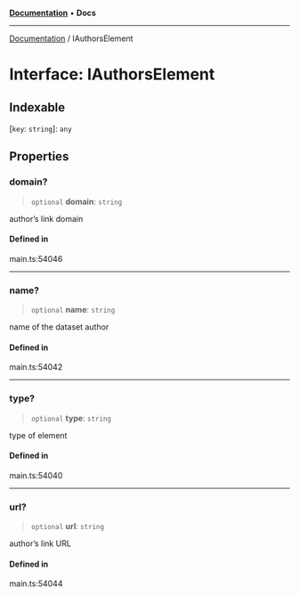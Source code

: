 [**Documentation**](../README.md) • **Docs**

***

[Documentation](../globals.md) / IAuthorsElement

# Interface: IAuthorsElement

## Indexable

 \[`key`: `string`\]: `any`

## Properties

### domain?

> `optional` **domain**: `string`

author’s link domain

#### Defined in

main.ts:54046

***

### name?

> `optional` **name**: `string`

name of the dataset author

#### Defined in

main.ts:54042

***

### type?

> `optional` **type**: `string`

type of element

#### Defined in

main.ts:54040

***

### url?

> `optional` **url**: `string`

author’s link URL

#### Defined in

main.ts:54044
